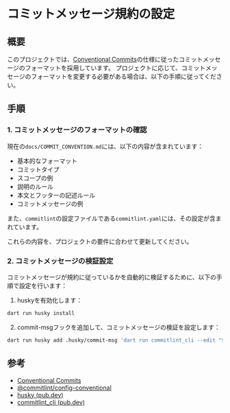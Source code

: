 <!-- markdownlint-disable MD029 -->

# コミットメッセージ規約の設定

## 概要

このプロジェクトでは、[Conventional Commits]の仕様に従ったコミットメッセージのフォーマットを採用しています。
プロジェクトに応じて、コミットメッセージのフォーマットを変更する必要がある場合は、以下の手順に従ってください。

## 手順

### 1. コミットメッセージのフォーマットの確認

現在の`docs/COMMIT_CONVENTION.md`には、以下の内容が含まれています：

- 基本的なフォーマット
- コミットタイプ
- スコープの例
- 説明のルール
- 本文とフッターの記述ルール
- コミットメッセージの例

また、`commitlint`の設定ファイルである`commitlint.yaml`には、その設定が含まれています。

これらの内容を、プロジェクトの要件に合わせて更新してください。

### 2. コミットメッセージの検証設定

コミットメッセージが規約に従っているかを自動的に検証するために、以下の手順で設定を行います：

1. huskyを有効化します：

```sh
dart run husky install
```

2. commit-msgフックを追加して、コミットメッセージの検証を設定します：

```sh
dart run husky add .husky/commit-msg 'dart run commitlint_cli --edit "$1"'
```

## 参考

- [Conventional Commits]
- [@commitlint/config-conventional]
- [husky (pub.dev)]
- [commitlint_cli (pub.dev)]

<!-- Links -->

[Conventional Commits]: https://www.conventionalcommits.org/ja/v1.0.0/
[@commitlint/config-conventional]: https://github.com/conventional-changelog/commitlint/tree/master/%40commitlint/config-conventional
[husky (pub.dev)]: https://pub.dev/packages/husky
[commitlint_cli (pub.dev)]: https://pub.dev/packages/commitlint_cli
